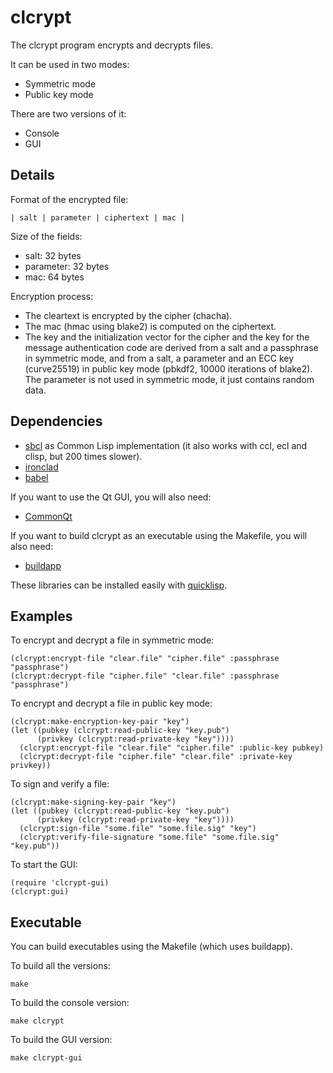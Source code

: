 # clcrypt

The clcrypt program encrypts and decrypts files.

It can be used in two modes:

* Symmetric mode
* Public key mode

There are two versions of it:

* Console
* GUI

## Details

Format of the encrypted file:

    | salt | parameter | ciphertext | mac |

Size of the fields:
* salt: 32 bytes
* parameter: 32 bytes
* mac: 64 bytes

Encryption process:
* The cleartext is encrypted by the cipher (chacha).
* The mac (hmac using blake2) is computed on the ciphertext.
* The key and the initialization vector for the cipher and the key for the
message authentication code are derived from a salt and a passphrase in
symmetric mode, and from a salt, a parameter and an ECC key (curve25519) in
public key mode (pbkdf2, 10000 iterations of blake2). The parameter is not
used in symmetric mode, it just contains random data.


## Dependencies

* [sbcl](http://www.sbcl.org/) as Common Lisp implementation (it also works
with ccl, ecl and clisp, but 200 times slower).
* [ironclad](http://cliki.net/Ironclad)
* [babel](http://www.cliki.net/Babel)

If you want to use the Qt GUI, you will also need:

* [CommonQt](http://common-lisp.net/project/commonqt)

If you want to build clcrypt as an executable using the Makefile, you will
also need:

* [buildapp](http://www.cliki.net/Buildapp)

These libraries can be installed easily with [quicklisp](http://www.quicklisp.org).

## Examples

To encrypt and decrypt a file in symmetric mode:

    (clcrypt:encrypt-file "clear.file" "cipher.file" :passphrase "passphrase")
    (clcrypt:decrypt-file "cipher.file" "clear.file" :passphrase "passphrase")

To encrypt and decrypt a file in public key mode:

    (clcrypt:make-encryption-key-pair "key")
    (let ((pubkey (clcrypt:read-public-key "key.pub")
          (privkey (clcrypt:read-private-key "key"))))
      (clcrypt:encrypt-file "clear.file" "cipher.file" :public-key pubkey)
      (clcrypt:decrypt-file "cipher.file" "clear.file" :private-key privkey))

To sign and verify a file:

    (clcrypt:make-signing-key-pair "key")
    (let ((pubkey (clcrypt:read-public-key "key.pub")
          (privkey (clcrypt:read-private-key "key"))))
      (clcrypt:sign-file "some.file" "some.file.sig" "key")
      (clcrypt:verify-file-signature "some.file" "some.file.sig" "key.pub"))

To start the GUI:

    (require 'clcrypt-gui)
    (clcrypt:gui)

## Executable

You can build executables using the Makefile (which uses buildapp).

To build all the versions:

    make

To build the console version:

    make clcrypt

To build the GUI version:

    make clcrypt-gui
